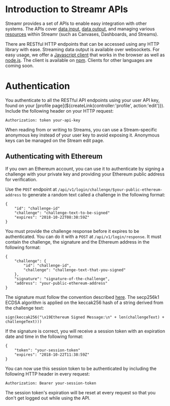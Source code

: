 # Introduction to Streamr APIs

Streamr provides a set of APIs to enable easy integration with other systems. The APIs cover [data input](#data-input), [data output](#data-output), and managing various [resources](#resources) within Streamr (such as Canvases, Dashboards, and Streams).

There are RESTful HTTP endpoints that can be accessed using any HTTP library with ease. Streaming data output is available over websockets. For easy usage, we offer a [Javascript client](#js-client) that works in the browser as well as [node.js](https://nodejs.org). The client is available on [npm](https://www.npmjs.com/package/streamr-client). Clients for other languages are coming soon.

<a name="authentication"></a>
# Authentication

You authenticate to all the RESTful API endpoints using your user API key, found on your [profile page](${createLink(controller:'profile', action:'edit')}). Include the following header on your HTTP request:

`Authorization: token your-api-key`

When reading from or writing to Streams, you can use a Stream-specific anonymous key instead of your user key to avoid exposing it. Anonymous keys can be managed on the Stream edit page.

## Authenticating with Ethereum

If you own an Ethereum account, you can use it to authenticate by signing a challenge with your private key and providing your Ethereum public address for verification.

Use the `POST` endpoint at `/api/v1/login/challenge/$your-public-ethereum-address` to generate a random text called a challenge in the following format: 

```
{
    "id": "challenge-id"
    "challenge": "challenge-text-to-be-signed"
    "expires": "2018-10-22T08:38:59Z"
}
```

You must provide the challenge response before it expires to be authenticated. You can do it with a `POST` at `/api/v1/login/response`. It must contain the challenge, the signature and the Ethereum address in the following format:

```
{
    "challenge": {
	    "id": "challenge-id",
	    "challenge": "challenge-text-that-you-signed"
    },
    "signature": "signature-of-the-challenge",
    "address": "your-public-ethereum-address"
}
```

The signature must follow the convention described [here](https://github.com/ethereum/EIPs/blob/master/EIPS/eip-712.md). The secp256k1 ECDSA algorithm is applied on the keccak256 hash of a string derived from the challenge text:

`sign(keccak256("\x19Ethereum Signed Message:\n" + len(challengeText) + challengeText)))`

If the signature is correct, you will receive a session token with an expiration date and time in the following format:

```
{
    "token": "your-session-token"
    "expires": "2018-10-22T11:38:59Z"
}
```

You can now use this session token to be authenticated by including the following HTTP header in every request:

`Authorization: Bearer your-session-token`

The session token's expiration will be reset at every request so that you don't get logged out while using the API.
